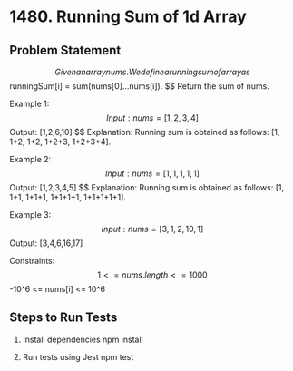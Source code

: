 # 1480. Running Sum of 1d Array
## Problem Statement
$$ Given an array nums. We define a running sum of array as $$runningSum[i] = sum(nums[0]...nums[i]).
$$ Return the sum of nums.

Example 1:
$$ Input: nums = [1,2,3,4]
$$ Output: [1,2,6,10]
$$ Explanation: Running sum is obtained as follows: [1, 1+2, 1+2, 1+2+3, 1+2+3+4].

Example 2:
$$ Input: nums = [1,1,1,1,1]
$$ Output: [1,2,3,4,5]
$$ Explanation: Running sum is obtained as follows: [1, 1+1, 1+1+1, 1+1+1+1, 1+1+1+1+1].

Example 3:
$$ Input: nums = [3,1,2,10,1]
$$ Output: [3,4,6,16,17]

Constraints:
$$ 1 <= nums.length <= 1000
$$ -10^6 <= nums[i] <= 10^6

## Steps to Run Tests
1. Install dependencies
npm install

2. Run tests using Jest
npm test
